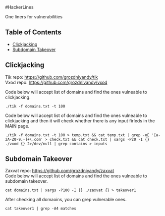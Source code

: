 #HackerLines

One liners for vulnerabilities

## Table of Contents
- [Clickjacking](https://github.com/grozdniyandy/hackerlines#clickjacking)
- [Subdomain Takeover](https://github.com/grozdniyandy/hackerlines#subdomain%20takeover)

## Clickjacking
Tik repo: https://github.com/grozdniyandy/tik
<br>
Vxod repo: https://github.com/grozdniyandy/vxod

Code below will accept list of domains and find the ones vulneable to clickjacking.
```
./tik -f domains.txt -t 100
```
Code below will accept list of domains and find the ones vulneable to clickjacking and then it will check whether there is any input firleds in the MAIN page.
```
./tik -f domains.txt -t 100 > temp.txt && cat temp.txt | grep -oE '[a-zA-Z0-9.-]+\.com' > check.txt && cat check.txt | xargs -P20 -I {} ./vxod {} 2>/dev/null | grep contains > inputs
```
## Subdomain Takeover
Zaxvat repo: https://github.com/grozdniyandy/zaxvat
<br>
Code below will accept list of domains and find the ones vulneable to subdomain takeover.
```
cat domains.txt | xargs -P100 -I {} ./zaxvat {} > takeover1
```
After checking all domaoins, you can grep vulnerable ones.
```
cat takeover1 | grep -A4 matches
```
